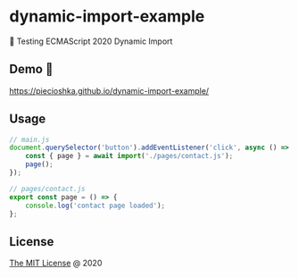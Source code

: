 # dynamic-import-example

:ledger: Testing ECMAScript 2020 Dynamic Import

## Demo 🎉

<https://piecioshka.github.io/dynamic-import-example/>

## Usage

```js
// main.js
document.querySelector('button').addEventListener('click', async () => {
    const { page } = await import('./pages/contact.js');
    page();
});
```

```js
// pages/contact.js
export const page = () => {
    console.log('contact page loaded');
};
```

## License

[The MIT License](http://piecioshka.mit-license.org) @ 2020
